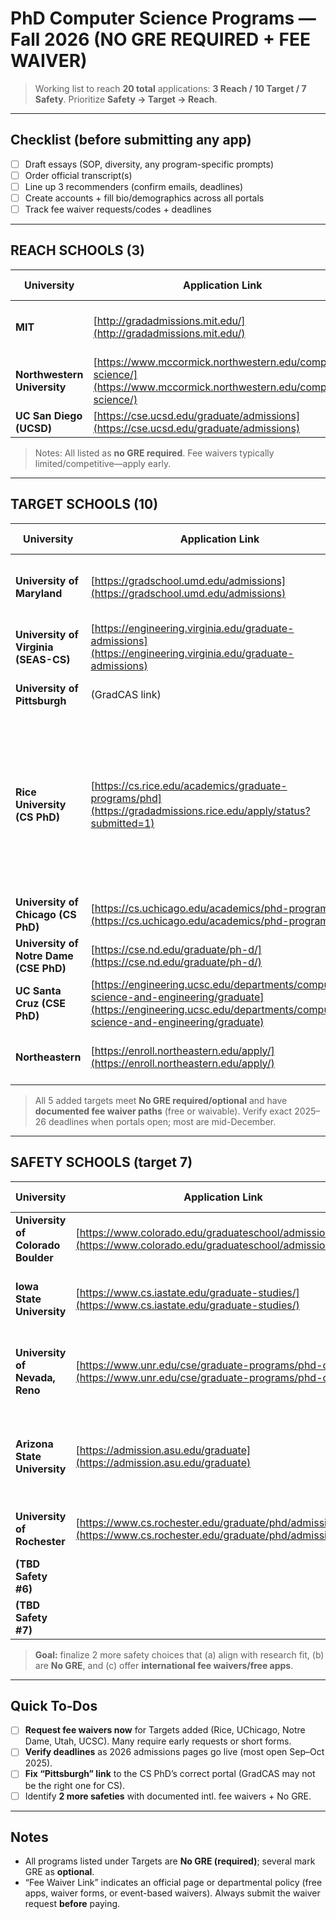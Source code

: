 # PhD Computer Science Programs — Fall 2026 (NO GRE REQUIRED + FEE WAIVER)

> Working list to reach **20 total** applications: **3 Reach / 10 Target / 7 Safety**.
> Prioritize **Safety → Target → Reach**.

---

## Checklist (before submitting any app)

* [ ] Draft essays (SOP, diversity, any program-specific prompts)
* [ ] Order official transcript(s)
* [ ] Line up 3 recommenders (confirm emails, deadlines)
* [ ] Create accounts + fill bio/demographics across all portals
* [ ] Track fee waiver requests/codes + deadlines

---

## REACH SCHOOLS (3)

| University                  | Application Link                                                                                                     | Fee Waiver Link                                                                                                                                                                  | Deadline     | Application Status |
| --------------------------- | -------------------------------------------------------------------------------------------------------------------- | -------------------------------------------------------------------------------------------------------------------------------------------------------------------------------- | ------------ | ------------------ |
| **MIT**                     | [http://gradadmissions.mit.edu/](http://gradadmissions.mit.edu/)                                                     | [http://gradadmissions.mit.edu/about/diversity-initiatives/fee-waiver](http://gradadmissions.mit.edu/about/diversity-initiatives/fee-waiver)                                     | Dec 15, 2025 |                    |
| **Northwestern University** | [https://www.mccormick.northwestern.edu/computer-science/](https://www.mccormick.northwestern.edu/computer-science/) | [https://www.mccormick.northwestern.edu/computer-science/academics/graduate/admissions/](https://www.mccormick.northwestern.edu/computer-science/academics/graduate/admissions/) | Dec 15, 2025 |                    |
| **UC San Diego (UCSD)**     | [https://cse.ucsd.edu/graduate/admissions](https://cse.ucsd.edu/graduate/admissions)                                 | (Dept/Grad Div fee waiver page)                                                                                                                                                  | Dec 17, 2025 |                    |

> Notes: All listed as **no GRE required**. Fee waivers typically limited/competitive—apply early.

---

## TARGET SCHOOLS (10)

| University                                           | Application Link                                                                                                                                                         | Fee Waiver Link                                                                                                                                      | Deadline                | Application Status                                                      |
| ---------------------------------------------------- | ------------------------------------------------------------------------------------------------------------------------------------------------------------------------ | ---------------------------------------------------------------------------------------------------------------------------------------------------- | ----------------------- | ----------------------------------------------------------------------- |
| **University of Maryland**                           | [https://gradschool.umd.edu/admissions](https://gradschool.umd.edu/admissions)                                                                                           | [https://gradschool.umd.edu/feewaiverinformation](https://gradschool.umd.edu/feewaiverinformation)                                                   | Dec 05, 2025            | Unfinished. Need recommenders, essays (multiple), fee waiver.           |
| **University of Virginia (SEAS-CS)**                 | [https://engineering.virginia.edu/graduate-admissions](https://engineering.virginia.edu/graduate-admissions)                                                             | **Free apps for 2026**                                                                                                                               | Dec 15, 2025            | Unfinished. Need essays, transcript, recommendation.                    |
| **University of Pittsburgh**                         | (GradCAS link)                                                                                                                                                           | Fee waiver within same form                                                                                                                          | Jan ??, 2026            | Not started, starts in september                                                           |
| **Rice University (CS PhD)**                         | [https://cs.rice.edu/academics/graduate-programs/phd](https://gradadmissions.rice.edu/apply/status?submitted=1)                                                               | **No application fee (PhD)**                                                                                                                         | **TBA** (typically Dec) | Application filled. SOP is AI generated (oops) reach school anyways likely wont get accepted. Need to send IELTS score to some code. Will see about this once my safety schools are submitted                  |
| **University of Chicago (CS PhD)**                   | [https://cs.uchicago.edu/academics/phd-program/](https://cs.uchicago.edu/academics/phd-program/)                                                                         | **Fee waiver available (incl. intl., hardship)**                                                                                                     | **TBA** (Dec)           | New. GRE optional.                                                      |
| **University of Notre Dame (CSE PhD)**               | [https://cse.nd.edu/graduate/ph-d/](https://cse.nd.edu/graduate/ph-d/)                                                                                                   | **Fee waiver available (intl. eligible)**                                                                                                            | **TBA** (Dec)           | New. GRE not required.                                                  |
| **UC Santa Cruz (CSE PhD)**                          | [https://engineering.ucsc.edu/departments/computer-science-and-engineering/graduate](https://engineering.ucsc.edu/departments/computer-science-and-engineering/graduate) | **Departmental fee waiver (intl. eligible)**                                                                                                         | **TBA** (Dec)           | account created, admissions open in October                                                    |
| **Northeastern** | [https://enroll.northeastern.edu/apply/](https://enroll.northeastern.edu/apply/)  | fee waiver granted | **TBA** (Dec) | fee wavier granted, application not started |

> All 5 added targets meet **No GRE required/optional** and have **documented fee waiver paths** (free or waivable). Verify exact 2025–26 deadlines when portals open; most are mid-December.

---

## SAFETY SCHOOLS (target 7)

| University                         | Application Link                                                                                                       | Fee Waiver Link                                                                                                                                                                            | Deadline     | Application Status                                                               |
| ---------------------------------- | ---------------------------------------------------------------------------------------------------------------------- | ------------------------------------------------------------------------------------------------------------------------------------------------------------------------------------------ | ------------ | -------------------------------------------------------------------------------- |
| **University of Colorado Boulder** | [https://www.colorado.edu/graduateschool/admissions](https://www.colorado.edu/graduateschool/admissions)               | [https://www.colorado.edu/graduateschool/admissions/application-requirements/application-fee](https://www.colorado.edu/graduateschool/admissions/application-requirements/application-fee) | Dec 15, 2025 | Application unfinished; many fields required.                                    |
| **Iowa State University**          | [https://www.cs.iastate.edu/graduate-studies/](https://www.cs.iastate.edu/graduate-studies/)                           | Dept page                                                                                                                                                                                  | Jan 15, 2026 | **Action**: confirm GRE waiver eligibility + fee waiver route.                   |
| **University of Nevada, Reno**     | [https://www.unr.edu/cse/graduate-programs/phd-cs](https://www.unr.edu/cse/graduate-programs/phd-cs)                   | Grad School fee waiver page / request                                                                                                                                                      | Jan 15, 2026 | New. GRE **not required**. **Action**: confirm app fee waiver route for intl.    |
| **Arizona State University**       | [https://admission.asu.edu/graduate](https://admission.asu.edu/graduate)                                               | Graduate College fee waiver/events                                                                                                                                                         | Jan 15, 2026 | From Additional list. **Action**: confirm intl. waiver (often via events/codes). |
| **University of Rochester**        | [https://www.cs.rochester.edu/graduate/phd/admissions.html](https://www.cs.rochester.edu/graduate/phd/admissions.html) | Dept hardship-based fee waiver                                                                                                                                                             | Jan 15, 2026 | From Additional list. GRE not required.                                          |
| **(TBD Safety #6)**                |                                                                                                                        |                                                                                                                                                                                            |              |                                                                                  |
| **(TBD Safety #7)**                |                                                                                                                        |                                                                                                                                                                                            |              |                                                                                  |

> **Goal:** finalize 2 more safety choices that (a) align with research fit, (b) are **No GRE**, and (c) offer **international fee waivers/free apps**.

---

## Quick To‑Dos

* [ ] **Request fee waivers now** for Targets added (Rice, UChicago, Notre Dame, Utah, UCSC). Many require early requests or short forms.
* [ ] **Verify deadlines** as 2026 admissions pages go live (most open Sep–Oct 2025).
* [ ] **Fix “Pittsburgh” link** to the CS PhD’s correct portal (GradCAS may not be the right one for CS).
* [ ] Identify **2 more safeties** with documented intl. fee waivers + No GRE.

---

## Notes

* All programs listed under Targets are **No GRE (required)**; several mark GRE as **optional**.
* “Fee Waiver Link” indicates an official page or departmental policy (free apps, waiver forms, or event-based waivers). Always submit the waiver request **before** paying.
